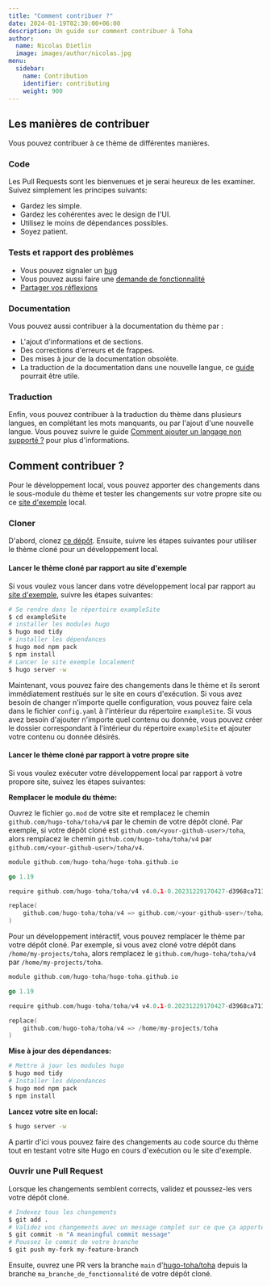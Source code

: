 ```yaml
---
title: "Comment contribuer ?"
date: 2024-01-19T02:30:00+06:00
description: Un guide sur comment contribuer à Toha
author:
  name: Nicolas Dietlin
  image: images/author/nicolas.jpg
menu:
  sidebar:
    name: Contribution
    identifier: contributing
    weight: 900
---
```


## Les manières de contribuer

Vous pouvez contribuer à ce thème de différentes manières.

### Code

Les Pull Requests sont les bienvenues et je serai heureux de les examiner. Suivez simplement les principes suivants:

- Gardez les simple.
- Gardez les cohérentes avec le design de l'UI.
- Utilisez le moins de dépendances possibles.
- Soyez patient.

### Tests et rapport des problèmes

- Vous pouvez signaler un [bug](https://github.com/hugo-toha/toha/issues/new?template=bug.md)
- Vous pouvez aussi faire une [demande de fonctionnalité](https://github.com/hugo-toha/toha/issues/new?template=feature_request.md)
- [Partager vos réflexions](https://github.com/hugo-toha/toha/issues/new?template=question.md)

### Documentation

Vous pouvez aussi contribuer à la documentation du thème par :

- L'ajout d'informations et de sections.
- Des corrections d'erreurs et de frappes.
- Des mises à jour de la documentation obsolète.
- La traduction de la documentation dans une nouvelle langue, ce [guide](/fr/posts/translation/content/) pourrait être utile.

### Traduction

Enfin, vous pouvez contribuer à la traduction du thème dans plusieurs langues, en complétant les mots manquants, ou par l'ajout d'une nouvelle langue. Vous pouvez suivre le guide [Comment ajouter un langage non supporté ?](/fr/posts/translation/new-language/) pour plus d'informations.

## Comment contribuer ?

Pour le développement local, vous pouvez apporter des changements dans le sous-module du thème et tester les changements sur votre propre site ou ce [site d'exemple](https://github.com/hugo-toha/hugo-toha.github.io) local.

### Cloner

D'abord, clonez [ce dépôt](https://github.com/hugo-toha/toha). Ensuite, suivre les étapes suivantes pour utiliser le thème cloné pour un développement local.

#### Lancer le thème cloné par rapport au site d'exemple

Si vous voulez vous lancer dans votre développement local par rapport au [site d'exemple](https://github.com/hugo-toha/hugo-toha.github.io), suivre les étapes suivantes:

```bash
# Se rendre dans le répertoire exampleSite
$ cd exampleSite
# installer les modules hugo
$ hugo mod tidy
# installer les dépendances
$ hugo mod npm pack
$ npm install
# Lancer le site exemple localement
$ hugo server -w
```

Maintenant, vous pouvez faire des changements dans le thème et ils seront immédiatement restitués sur le site en cours d'exécution. Si vous avez besoin de changer n'importe quelle configuration, vous pouvez faire cela dans le fichier `config.yaml` à l'intérieur du répertoire `exampleSite`. Si vous avez besoin d'ajouter n'importe quel contenu ou donnée, vous pouvez créer le dossier correspondant à l'intérieur du répertoire `exampleSite` et ajouter votre contenu ou donnée désirés.

#### Lancer le thème cloné par rapport à votre propre site

Si vous voulez exécuter votre développement local par rapport à votre propore site, suivez les étapes suivantes:

**Remplacer le module du thème:**

Ouvrez le fichier `go.mod` de votre site et remplacez le chemin `github.com/hugo-toha/toha/v4` par le chemin de votre dépôt cloné. Par exemple, si votre dépôt cloné est `github.com/<your-github-user>/toha`, alors remplacez le chemin `github.com/hugo-toha/toha/v4` par `github.com/<your-github-user>/toha/v4`.

```go
module github.com/hugo-toha/hugo-toha.github.io

go 1.19

require github.com/hugo-toha/toha/v4 v4.0.1-0.20231229170427-d3968ca711ef // indirect

replace(
    github.com/hugo-toha/toha/v4 => github.com/<your-github-user>/toha/v4 <git branch>
)
```

Pour un développement intéractif, vous pouvez remplacer le thème par votre dépôt cloné. Par exemple, si vous avez cloné votre dépôt dans `/home/my-projects/toha`, alors remplacez le `github.com/hugo-toha/toha/v4` par `/home/my-projects/toha`.

```go
module github.com/hugo-toha/hugo-toha.github.io

go 1.19

require github.com/hugo-toha/toha/v4 v4.0.1-0.20231229170427-d3968ca711ef // indirect

replace(
    github.com/hugo-toha/toha/v4 => /home/my-projects/toha
)
```

**Mise à jour des dépendances:**

```bash
# Mettre à jour les modules hugo
$ hugo mod tidy
# Installer les dépendances
$ hugo mod npm pack
$ npm install
```

**Lancez votre site en local:**

```bash
$ hugo server -w
```

A partir d'ici vous pouvez faire des changements au code source du thème tout en testant votre site Hugo en cours d'exécution ou le site d'exemple.

### Ouvrir une Pull Request

Lorsque les changements semblent corrects, validez et poussez-les vers votre dépôt cloné.

```bash
# Indexez tous les changements
$ git add .
# Validez vos changements avec un message complet sur ce que ça apporte
$ git commit -m "A meaningful commit message"
# Poussez le commit de votre branche
$ git push my-fork my-feature-branch
```

Ensuite, ouvrez une PR vers la branche `main` d'[hugo-toha/toha](https://github.com/hugo-toha/toha) depuis la branche `ma_branche_de_fonctionnalité` de votre dépôt cloné.
